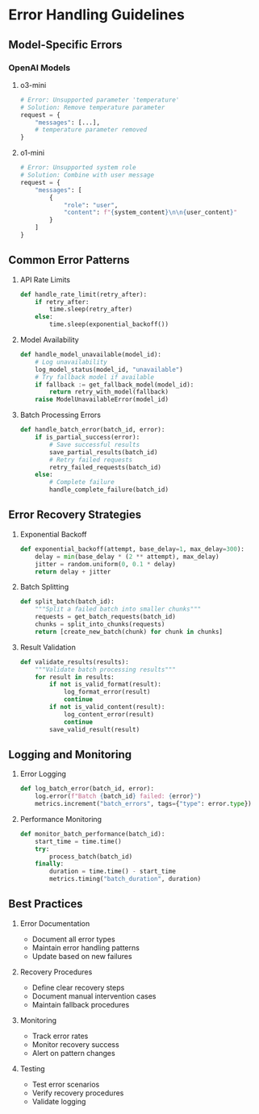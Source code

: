 # Error Handling Guidelines

## Model-Specific Errors

### OpenAI Models

1. o3-mini
   ```python
   # Error: Unsupported parameter 'temperature'
   # Solution: Remove temperature parameter
   request = {
       "messages": [...],
       # temperature parameter removed
   }
   ```

2. o1-mini
   ```python
   # Error: Unsupported system role
   # Solution: Combine with user message
   request = {
       "messages": [
           {
               "role": "user",
               "content": f"{system_content}\n\n{user_content}"
           }
       ]
   }
   ```

## Common Error Patterns

1. API Rate Limits
   ```python
   def handle_rate_limit(retry_after):
       if retry_after:
           time.sleep(retry_after)
       else:
           time.sleep(exponential_backoff())
   ```

2. Model Availability
   ```python
   def handle_model_unavailable(model_id):
       # Log unavailability
       log_model_status(model_id, "unavailable")
       # Try fallback model if available
       if fallback := get_fallback_model(model_id):
           return retry_with_model(fallback)
       raise ModelUnavailableError(model_id)
   ```

3. Batch Processing Errors
   ```python
   def handle_batch_error(batch_id, error):
       if is_partial_success(error):
           # Save successful results
           save_partial_results(batch_id)
           # Retry failed requests
           retry_failed_requests(batch_id)
       else:
           # Complete failure
           handle_complete_failure(batch_id)
   ```

## Error Recovery Strategies

1. Exponential Backoff
   ```python
   def exponential_backoff(attempt, base_delay=1, max_delay=300):
       delay = min(base_delay * (2 ** attempt), max_delay)
       jitter = random.uniform(0, 0.1 * delay)
       return delay + jitter
   ```

2. Batch Splitting
   ```python
   def split_batch(batch_id):
       """Split a failed batch into smaller chunks"""
       requests = get_batch_requests(batch_id)
       chunks = split_into_chunks(requests)
       return [create_new_batch(chunk) for chunk in chunks]
   ```

3. Result Validation
   ```python
   def validate_results(results):
       """Validate batch processing results"""
       for result in results:
           if not is_valid_format(result):
               log_format_error(result)
               continue
           if not is_valid_content(result):
               log_content_error(result)
               continue
           save_valid_result(result)
   ```

## Logging and Monitoring

1. Error Logging
   ```python
   def log_batch_error(batch_id, error):
       log.error(f"Batch {batch_id} failed: {error}")
       metrics.increment("batch_errors", tags={"type": error.type})
   ```

2. Performance Monitoring
   ```python
   def monitor_batch_performance(batch_id):
       start_time = time.time()
       try:
           process_batch(batch_id)
       finally:
           duration = time.time() - start_time
           metrics.timing("batch_duration", duration)
   ```

## Best Practices

1. Error Documentation
   - Document all error types
   - Maintain error handling patterns
   - Update based on new failures

2. Recovery Procedures
   - Define clear recovery steps
   - Document manual intervention cases
   - Maintain fallback procedures

3. Monitoring
   - Track error rates
   - Monitor recovery success
   - Alert on pattern changes

4. Testing
   - Test error scenarios
   - Verify recovery procedures
   - Validate logging

